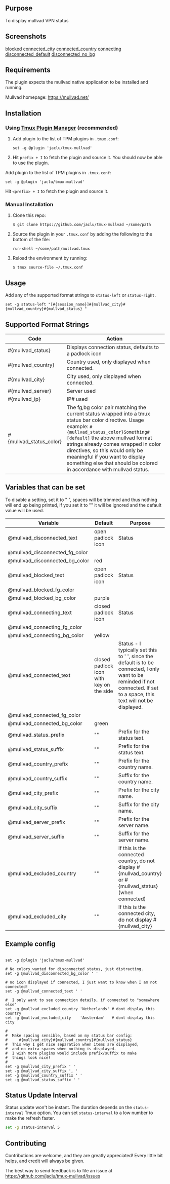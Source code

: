 ## Purpose

To display mullvad VPN status

## Screenshots
[blocked](/assets/blocked.png)
[connected_city](/assets/connected_city.png)
[connected_country](/assets/connected_country.png)
[connecting](/assets/connecting.png)
[disconnected_default](/assets/disconnected_default.png)
[disconnected_no_bg](/assets/disconnected_no_bg.png)


## Requirements

The plugin expects the mullvad native application to be installed and running.

Mullvad homepage: https://mullvad.net/


## Installation

### Using [Tmux Plugin Manager](https://github.com/tmux-plugins/tpm) (recommended)

1. Add plugin to the list of TPM plugins in `.tmux.conf`:

    ```
    set -g @plugin 'jaclu/tmux-mullvad'
    ```

2. Hit `prefix + I` to fetch the plugin and source it. You should now be able to use the plugin.

Add plugin to the list of TPM plugins in `.tmux.conf`:

```tmux
set -g @plugin 'jaclu/tmux-mullvad'
```

Hit `<prefix> + I` to fetch the plugin and source it.

### Manual Installation

1. Clone this repo:

    ```console
    $ git clone https://github.com/jaclu/tmux-mullvad ~/some/path
    ```

2. Source the plugin in your `.tmux.conf` by adding the following to the bottom of the file:

    ```
    run-shell ~/some/path/mullvad.tmux
    ```

3. Reload the environment by running:

    ```console
    $ tmux source-file ~/.tmux.conf
    ```




## Usage

Add any of the supported format strings to `status-left` or `status-right`.

```tmux
set -g status-left "[#{session_name}]#{mullvad_city}#{mullvad_country}#{mullvad_status} "
```



## Supported Format Strings

Code|Action
-|-
#{mullvad_status}         | Displays connection status, defaults to a padlock icon
#{mullvad_country}       | Country used, only displayed when connected.
#{mullvad_city}           | City used, only displayed when connected.
#{mullvad_server}         | Server used
#{mullvad_ip}             | IP# used
#{mullvad_status_color}   | The fg,bg color pair matching the current status wrapped into a tmux status bar color directive. Usage example: ``` #{mullvad_status_color}Something#[default] ```  the above mullvad format strings already comes wrapped in color directives, so this would only be meaningful if you want to display something else that should be colored in accordance with mullvad status.

## Variables that can be set

To disable a setting, set it to " ", spaces will be trimmed and thus nothing will end up being printed, if you set it to "" it will be ignored and the default value will be used.

Variable|Default|Purpose
-|-|-
@mullvad_disconnected_text | open padlock icon   | Status
@mullvad_disconnected_fg_color| |
@mullvad_disconnected_bg_color| red |
@mullvad_blocked_text      | open padlock icon   | Status
@mullvad_blocked_fg_color  |        |
@mullvad_blocked_bg_color  | purple |
@mullvad_connecting_text   | closed padlock icon | Status
@mullvad_connecting_fg_color||
@mullvad_connecting_bg_color|yellow|
@mullvad_connected_text    | closed padlock icon with key on the side | Status - I typically set this to ' ', since the default is to be connected, I only want to be reminded if not connected. If set to a space, this text will not be displayed.
@mullvad_connected_fg_color||
@mullvad_connected_bg_color|green|
@mullvad_status_prefix     | "" | Prefix for the status text.
@mullvad_status_suffix     | "" | Prefix for the status text.
@mullvad_country_prefix    | "" | Prefix for the country name.
@mullvad_country_suffix    | "" | Suffix for the country name.
@mullvad_city_prefix       | "" | Prefix for the city name.
@mullvad_city_suffix       | "" | Suffix for the city name.
@mullvad_server_prefix     | "" | Prefix for the server name.
@mullvad_server_suffix     | "" | Suffix for the server name.
@mullvad_excluded_country  | "" | If this is the connected country, do not display #{mullvad_country}  or #{mullvad_status} (when connected)
@mullvad_excluded_city     | "" | If this is the connected city, do not display #{mullvad_city}


## Example config

```tmux

set -g @plugin 'jaclu/tmux-mullvad'

# No colors wanted for disconnected status, just distracting.
set -g @mullvad_disconnected_bg_color ' '

# no icon displayed if connected, I just want to know when I am not connected!
set -g @mullvad_connected_text ' '

#  I only want to see connection details, if connected to "somewhere else"
set -g @mullvad_excluded_country 'Netherlands' # dont display this country
set -g @mullvad_excluded_city    'Amsterdam'   # dont display this city

#
#  Make spacing sensible, based on my status bar config:
#     #{mullvad_city}#{mullvad_country}#{mullvad_status}
#  This way I get nice separation when items are displayed, 
#  and no extra spaces when nothing is displayed.
#  I wish more plugins would include prefix/suffix to make
#  things look nice!
#
set -g @mullvad_city_prefix ' '
set -g @mullvad_city_suffix ', '
set -g @mullvad_country_suffix ' '
set -g @mullvad_status_suffix ' '

```




## Status Update Interval

Status update won't be instant. The duration depends on the `status-interval` Tmux option. You can set `status-interval` to a low number to make the refresh faster.

```sh
set -g status-interval 5
```

## Contributing

Contributions are welcome, and they are greatly appreciated! Every little bit helps, and credit will always be given.

The best way to send feedback is to file an issue at https://github.com/jaclu/tmux-mullvad/issues
